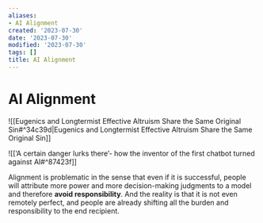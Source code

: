 ```yaml
---
aliases:
- AI Alignment
created: '2023-07-30'
date: '2023-07-30'
modified: '2023-07-30'
tags: []
title: AI Alignment
---
```


# AI Alignment

![[Eugenics and Longtermist Effective Altruism Share the Same Original Sin#^34c39d|Eugenics and Longtermist Effective Altruism Share the Same Original Sin]]

![[‘A certain danger lurks there’- how the inventor of the first chatbot turned against AI#^87423f]]

Alignment is problematic in the sense that even if it is successful, people will attribute more power and more decision-making judgments to a model and therefore **avoid responsibility**. And the reality is that it is not even remotely perfect, and people are already shifting all the burden and responsibility to the end recipient.